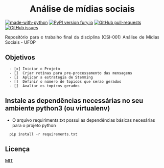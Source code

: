 
<h1 align="center"> Análise de mídias sociais </h1>

[![made-with-python](https://img.shields.io/badge/Made%20with-Python-1f425f.svg)](https://www.python.org/)
[![PyPI version fury.io](https://badge.fury.io/py/ansicolortags.svg)](https://pypi.python.org/pypi/ansicolortags/)
[![GitHub pull-requests](https://img.shields.io/github/issues-pr/Naereen/StrapDown.js.svg)](https://GitHub.com/LucasPereiraMiranda/social-media-analysis/pull/)
[![GitHub issues](https://img.shields.io/github/issues/Naereen/StrapDown.js.svg)](https://GitHub.com/LucasPereiraMiranda/social-media-analysis/issues/)  


<p align="justify"> Repositório para o trabalho final da disciplina (CSI-001) Análise de Mídias Sociais - UFOP </p>

## Objetivos
```
  - [x] Iniciar o Projeto
  - []  Criar rotinas para pre-processamento das mensagens
  - []  Aplicar a estrategia de Stemming
  - []  Definir o número de topicos que serao gerados
  - []  Avaliar os topicos gerados
```

## Instale as dependências necessárias no seu ambiente python3 (ou virtualenv)

- O arquivo requiriments.txt possui as dependências básicas necesárias para o projeto python

```shell
  pip install -r requirements.txt
```

## Licença
[MIT](https://choosealicense.com/licenses/mit/)